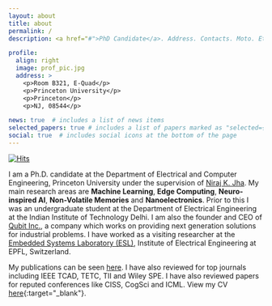 ```yaml
---
layout: about
title: about
permalink: /
description: <a href="#">PhD Candidate</a>. Address. Contacts. Moto. Etc.

profile:
  align: right
  image: prof_pic.jpg
  address: >
    <p>Room B321, E-Quad</p>
    <p>Princeton University</p>
    <p>Princeton</p>
    <p>NJ, 08544</p>

news: true  # includes a list of news items
selected_papers: true # includes a list of papers marked as "selected={true}"
social: true  # includes social icons at the bottom of the page
---
```


[![Hits](https://hits.seeyoufarm.com/api/count/incr/badge.svg?url=https%3A%2F%2Fshikhartuli.github.io&count_bg=%23C746C0&title_bg=%23555555&icon=&icon_color=%23E7E7E7&title=hits&edge_flat=false)](https://shikhartuli.github.io)

I am a Ph.D. candidate at the Department of Electrical and Computer Engineering, Princeton University under the supervision of [Niraj K. Jha](https://www.princeton.edu/~jha/). My main research areas are **Machine Learning**, **Edge Computing**, **Neuro-inspired AI**, **Non-Volatile Memories** and **Nanoelectronics**. Prior to this I was an undergraduate student at the Department of Electrical Engineering at the Indian Institute of Technology Delhi. I am also the founder and CEO of [Qubit Inc.](https://www.qubitinc.in/), a company which works on providing next generation solutions for industrial problems. I have worked as a visiting researcher at the [Embedded Systems Laboratory (ESL)](https://www.epfl.ch/labs/esl/), Institute of Electrical Engineering at EPFL, Switzerland. 

My publications can be seen [here](/publications/). I have also reviewed for top journals including IEEE TCAD, TETC, TII and Wiley SPE. I have also reviewed papers for reputed conferences like CISS, CogSci and ICML. View my CV [here](https://shikhartuli.github.io/assets/pdf/CV.pdf){:target="_blank"}.
